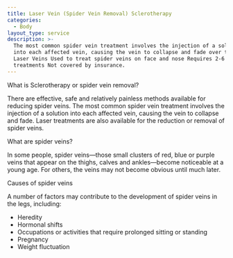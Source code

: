 ```yaml
---
title: Laser Vein (Spider Vein Removal) Sclerotherapy
categories:
  - Body
layout_type: service
description: >-
  The most common spider vein treatment involves the injection of a solution
  into each affected vein, causing the vein to collapse and fade over time.
  Laser Veins Used to treat spider veins on face and nose Requires 2-6
  treatments Not covered by insurance.
---
```

What is Sclerotherapy or spider vein removal?

There are effective, safe and relatively painless methods available for reducing spider veins. The most common spider vein treatment involves the injection of a solution into each affected vein, causing the vein to collapse and fade. Laser treatments are also available for the reduction or removal of spider veins.

What are spider veins?

In some people, spider veins—those small clusters of red, blue or purple veins that appear on the thighs, calves and ankles—become noticeable at a young age. For others, the veins may not become obvious until much later.

Causes of spider veins

A number of factors may contribute to the development of spider veins in the legs, including:

* Heredity
* Hormonal shifts
* Occupations or activities that require prolonged sitting or standing
* Pregnancy
* Weight fluctuation
